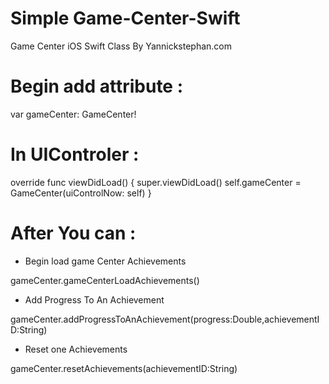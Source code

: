 Simple Game-Center-Swift
=================
Game Center iOS Swift Class
By Yannickstephan.com

Begin add attribute :
=================
var gameCenter: GameCenter! 

In UIControler :
=================
override func viewDidLoad() {
        super.viewDidLoad()
        self.gameCenter = GameCenter(uiControlNow: self)
}

After You can :
=================
* Begin load game Center Achievements

gameCenter.gameCenterLoadAchievements()

* Add Progress To An Achievement

gameCenter.addProgressToAnAchievement(progress:Double,achievementID:String)

* Reset one Achievements

gameCenter.resetAchievements(achievementID:String)
